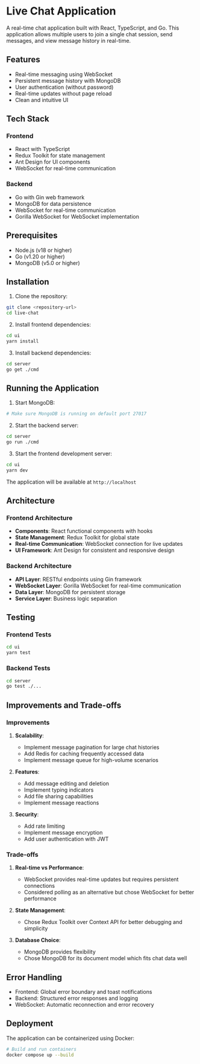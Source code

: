 # Live Chat Application

A real-time chat application built with React, TypeScript, and Go. This application allows multiple users to join a single chat session, send messages, and view message history in real-time.

## Features

- Real-time messaging using WebSocket
- Persistent message history with MongoDB
- User authentication (without password)
- Real-time updates without page reload
- Clean and intuitive UI

## Tech Stack

### Frontend
- React with TypeScript
- Redux Toolkit for state management
- Ant Design for UI components
- WebSocket for real-time communication

### Backend
- Go with Gin web framework
- MongoDB for data persistence
- WebSocket for real-time communication
- Gorilla WebSocket for WebSocket implementation

## Prerequisites

- Node.js (v18 or higher)
- Go (v1.20 or higher)
- MongoDB (v5.0 or higher)

## Installation

1. Clone the repository:
```bash
git clone <repository-url>
cd live-chat
```

2. Install frontend dependencies:
```bash
cd ui
yarn install
```

3. Install backend dependencies:
```bash
cd server
go get ./cmd
```

## Running the Application

1. Start MongoDB:
```bash
# Make sure MongoDB is running on default port 27017
```

2. Start the backend server:
```bash
cd server
go run ./cmd
```

3. Start the frontend development server:
```bash
cd ui
yarn dev
```

The application will be available at `http://localhost`

## Architecture

### Frontend Architecture
- **Components**: React functional components with hooks
- **State Management**: Redux Toolkit for global state
- **Real-time Communication**: WebSocket connection for live updates
- **UI Framework**: Ant Design for consistent and responsive design

### Backend Architecture
- **API Layer**: RESTful endpoints using Gin framework
- **WebSocket Layer**: Gorilla WebSocket for real-time communication
- **Data Layer**: MongoDB for persistent storage
- **Service Layer**: Business logic separation

## Testing

### Frontend Tests
```bash
cd ui
yarn test
```

### Backend Tests
```bash
cd server
go test ./...
```

## Improvements and Trade-offs

### Improvements
1. **Scalability**:
   - Implement message pagination for large chat histories
   - Add Redis for caching frequently accessed data
   - Implement message queue for high-volume scenarios

2. **Features**:
   - Add message editing and deletion
   - Implement typing indicators
   - Add file sharing capabilities
   - Implement message reactions

3. **Security**:
   - Add rate limiting
   - Implement message encryption
   - Add user authentication with JWT

### Trade-offs
1. **Real-time vs Performance**:
   - WebSocket provides real-time updates but requires persistent connections
   - Considered polling as an alternative but chose WebSocket for better performance

2. **State Management**:
   - Chose Redux Toolkit over Context API for better debugging and simplicity

3. **Database Choice**:
   - MongoDB provides flexibility
   - Chose MongoDB for its document model which fits chat data well

## Error Handling

- Frontend: Global error boundary and toast notifications
- Backend: Structured error responses and logging
- WebSocket: Automatic reconnection and error recovery

## Deployment

The application can be containerized using Docker:

```bash
# Build and run containers
docker compose up --build
```